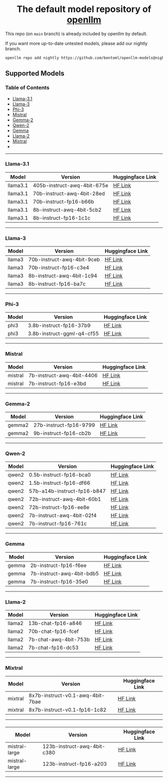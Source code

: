 <div align="center">
    <h1 align="center">The default model repository of <a href="https://github.com/bentoml/openllm">openllm</a></h1>
</div>

This repo (on `main` branch) is already included by openllm by default.

If you want more up-to-date untested models, please add our nightly branch.

```bash
openllm repo add nightly https://github.com/bentoml/openllm-models@nightly
```

## Supported Models

### Table of Contents

- [Llama-3.1](#llama3.1)
- [Llama-3](#llama3)
- [Phi-3](#phi3)
- [Mistral](#mistral)
- [Gemma-2](#gemma2)
- [Qwen-2](#qwen2)
- [Gemma](#gemma)
- [Llama-2](#llama2)
- [Mixtral](#mixtral)
- [](#mistral-large)

---


### Llama-3.1 <a id="llama3.1"></a>

| Model | Version | Huggingface Link |
| --- | --- | --- |
| llama3.1 | 405b-instruct-awq-4bit-675e | [HF Link](https://huggingface.co/hugging-quants/Meta-Llama-3.1-405B-Instruct-AWQ-INT4) |
| llama3.1 | 70b-instruct-awq-4bit-28ed | [HF Link](https://huggingface.co/hugging-quants/Meta-Llama-3.1-70B-Instruct-AWQ-INT4) |
| llama3.1 | 70b-instruct-fp16-b66b | [HF Link](https://huggingface.co/meta-llama/Meta-Llama-3.1-70B-Instruct) |
| llama3.1 | 8b-instruct-awq-4bit-5cb2 | [HF Link](https://huggingface.co/hugging-quants/Meta-Llama-3.1-8B-Instruct-AWQ-INT4) |
| llama3.1 | 8b-instruct-fp16-1c1c | [HF Link](https://huggingface.co/meta-llama/Meta-Llama-3.1-8B-Instruct) |

---


### Llama-3 <a id="llama3"></a>

| Model | Version | Huggingface Link |
| --- | --- | --- |
| llama3 | 70b-instruct-awq-4bit-9ceb | [HF Link](https://huggingface.co/casperhansen/llama-3-70b-instruct-awq) |
| llama3 | 70b-instruct-fp16-c3e4 | [HF Link](https://huggingface.co/meta-llama/Meta-Llama-3-70B-Instruct) |
| llama3 | 8b-instruct-awq-4bit-1c94 | [HF Link](https://huggingface.co/casperhansen/llama-3-8b-instruct-awq) |
| llama3 | 8b-instruct-fp16-ba7c | [HF Link](https://huggingface.co/meta-llama/Meta-Llama-3-8B-Instruct) |

---


### Phi-3 <a id="phi3"></a>

| Model | Version | Huggingface Link |
| --- | --- | --- |
| phi3 | 3.8b-instruct-fp16-37b9 | [HF Link](https://huggingface.co/microsoft/Phi-3-mini-4k-instruct) |
| phi3 | 3.8b-instruct-ggml-q4-cf55 | [HF Link](https://huggingface.co/microsoft/Phi-3-mini-4k-instruct-gguf) |

---


### Mistral <a id="mistral"></a>

| Model | Version | Huggingface Link |
| --- | --- | --- |
| mistral | 7b-instruct-awq-4bit-4406 | [HF Link](https://huggingface.co/TheBloke/Mistral-7B-Instruct-v0.1-AWQ) |
| mistral | 7b-instruct-fp16-e3bd | [HF Link](https://huggingface.co/mistralai/Mistral-7B-Instruct-v0.1) |

---


### Gemma-2 <a id="gemma2"></a>

| Model | Version | Huggingface Link |
| --- | --- | --- |
| gemma2 | 27b-instruct-fp16-9799 | [HF Link](https://huggingface.co/google/gemma-2-27b-it) |
| gemma2 | 9b-instruct-fp16-cb2b | [HF Link](https://huggingface.co/google/gemma-2-9b-it) |

---


### Qwen-2 <a id="qwen2"></a>

| Model | Version | Huggingface Link |
| --- | --- | --- |
| qwen2 | 0.5b-instruct-fp16-bca0 | [HF Link](https://huggingface.co/Qwen/Qwen2-0.5B-Instruct) |
| qwen2 | 1.5b-instruct-fp16-df66 | [HF Link](https://huggingface.co/Qwen/Qwen2-1.5B-Instruct) |
| qwen2 | 57b-a14b-instruct-fp16-b847 | [HF Link](https://huggingface.co/Qwen/Qwen2-57B-A14B-Instruct) |
| qwen2 | 72b-instruct-awq-4bit-60b1 | [HF Link](https://huggingface.co/Qwen/Qwen2-72B-Instruct-AWQ) |
| qwen2 | 72b-instruct-fp16-ee8e | [HF Link](https://huggingface.co/Qwen/Qwen2-72B-Instruct) |
| qwen2 | 7b-instruct-awq-4bit-02f4 | [HF Link](https://huggingface.co/Qwen/Qwen2-7B-Instruct-AWQ) |
| qwen2 | 7b-instruct-fp16-761c | [HF Link](https://huggingface.co/Qwen/Qwen2-7B-Instruct) |

---


### Gemma <a id="gemma"></a>

| Model | Version | Huggingface Link |
| --- | --- | --- |
| gemma | 2b-instruct-fp16-f6ee | [HF Link](https://huggingface.co/google/gemma-2b-it) |
| gemma | 7b-instruct-awq-4bit-bdb5 | [HF Link](https://huggingface.co/casperhansen/gemma-7b-it-awq) |
| gemma | 7b-instruct-fp16-35e0 | [HF Link](https://huggingface.co/google/gemma-7b-it) |

---


### Llama-2 <a id="llama2"></a>

| Model | Version | Huggingface Link |
| --- | --- | --- |
| llama2 | 13b-chat-fp16-a846 | [HF Link](https://huggingface.co/meta-llama/Llama-2-13b-chat-hf) |
| llama2 | 70b-chat-fp16-fcef | [HF Link](https://huggingface.co/meta-llama/Llama-2-70b-chat-hf) |
| llama2 | 7b-chat-awq-4bit-753b | [HF Link](https://huggingface.co/TheBloke/Llama-2-7B-Chat-AWQ) |
| llama2 | 7b-chat-fp16-dc53 | [HF Link](https://huggingface.co/meta-llama/Llama-2-7b-chat-hf) |

---


### Mixtral <a id="mixtral"></a>

| Model | Version | Huggingface Link |
| --- | --- | --- |
| mixtral | 8x7b-instruct-v0.1-awq-4bit-7bae | [HF Link](https://huggingface.co/casperhansen/mixtral-instruct-awq) |
| mixtral | 8x7b-instruct-v0.1-fp16-1c82 | [HF Link](https://huggingface.co/mistralai/Mixtral-8x7B-Instruct-v0.1) |

---


###  <a id="mistral-large"></a>

| Model | Version | Huggingface Link |
| --- | --- | --- |
| mistral-large | 123b-instruct-awq-4bit-c380 | [HF Link](https://huggingface.co/casperhansen/mistral-large-instruct-2407-awq) |
| mistral-large | 123b-instruct-fp16-a203 | [HF Link](https://huggingface.co/mistralai/Mistral-Large-Instruct-2407) |

---

